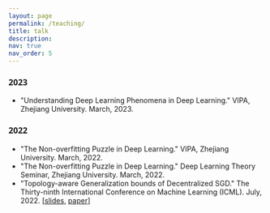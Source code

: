 ```yaml
---
layout: page
permalink: /teaching/
title: talk
description: 
nav: true
nav_order: 5
---
```


### <span style="font-family: 'Open Sans'; font-weight: bold;">2023</span>
- "Understanding Deep Learning Phenomena in Deep Learning." VIPA, Zhejiang University. March, 2023.

### <span style="font-family: 'Open Sans'; font-weight: bold;">2022</span>
- "The Non-overfitting Puzzle in Deep Learning." VIPA, Zhejiang University. March, 2022.
- "The Non-overfitting Puzzle in Deep Learning." Deep Learning Theory Seminar, Zhejiang University. March, 2022.
- "Topology-aware Generalization bounds of Decentralized SGD." The Thirty-ninth International Conference on Machine Learning (ICML). July, 2022. [[slides](https://github.com/Raiden-Zhu/Generalization-of-DSGD/blob/main/Slides_ICML2022_Generalization_of_D_SGD.pdf), [paper](https://arxiv.org/pdf/2206.12680)]


